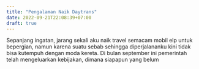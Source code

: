 ```yaml
---
title: "Pengalaman Naik Daytrans"
date: 2022-09-21T22:08:39+07:00
draft: true
---
```

Sepanjang ingatan, jarang sekali aku naik travel semacam mobil elp untuk bepergian, namun karena suatu sebab sehingga diperjalananku kini tidak bisa kutempuh dengan moda kereta. Di bulan september ini pemerintah telah mengeluarkan kebijakan, dimana siapapun yang belum 